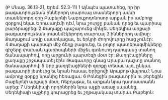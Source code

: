 (Բ Մնաց. 36.13-21, Երեմ. 52.3-11)
1 Այնպէս պատահեց, որ իր թագաւորութեան իններորդ տարուայ տասներորդ ամսի տասներորդ օրը Բաբելոնի Նաբուքոդոնոսոր արքան իր ամբողջ զօրքով եկաւ Երուսաղէմի դէմ, նրա շուրջը բանակ դրեց եւ պարիսպ բարձրացրեց: 2 Քաղաքը պաշարուեց մինչեւ Սեդեկիա արքայի թագաւորութեան տասնմէկերորդ տարուայ 3 իններորդ ամիսը: Քաղաքում սովը սաստկացաւ, եւ երկրի ժողովուրդը հաց չունէր: 4 Քաղաքի պարսպի մէջ ճեղք բացուեց, եւ բոլոր պատերազմիկները գիշերը փախան պարիսպների միջեւ գտնուող դարպասը տանող ճանապարհով, որը արքունի պարտէզի մօտ էր: Քաղդէացիները քաղաքը շրջապատել էին: Թագաւորը գնաց Արաբա դաշտը տանող ճանապարհով: 5 Երբ քաղդէացիների զօրքը տեսաւ այդ, ընկաւ թագաւորի յետեւից եւ նրան հասաւ Երիքովի Արաբոթ վայրում: Նրա ամբողջ զօրքը նրանից հեռացաւ: 6 Բռնեցին թագաւորին ու բերեցին Բաբելոնի արքայի մօտ, Ռեբղաթա, եւ արքան նրա դատաստանն արեց: 7 Սեդեկիայի որդիներին նրա աչքի առաջ սպանեց, Սեդեկիայի աչքերը կուրացրեց եւ շղթայակապ տարաւ Բաբելոն:
